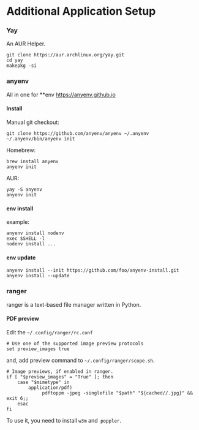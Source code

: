 # Additional Application Setup

### Yay

An AUR Helper.
```
git clone https://aur.archlinux.org/yay.git
cd yay
makepkg -si
```

### anyenv

All in one for \*\*env https://anyenv.github.io

#### Install

Manual git checkout:
```
git clone https://github.com/anyenv/anyenv ~/.anyenv
~/.anyenv/bin/anyenv init
```

Homebrew:
```
brew install anyenv
anyenv init
```

AUR:
```
yay -S anyenv
anyenv init
```

#### env install

example:
```
anyenv install nodenv
exec $SHELL -l
nodenv install ...
```

#### env update

```
anyenv install --init https://github.com/foo/anyenv-install.git
anyenv install --update
```

### ranger

ranger is a text-based file manager written in Python.

#### PDF preview
Edit the `~/.config/ranger/rc.conf`
```
# Use one of the supported image preview protocols
set preview_images true
```

and, add preview command to `~/.config/ranger/scope.sh`.
```
# Image previews, if enabled in ranger.
if [ "$preview_images" = "True" ]; then
    case "$mimetype" in
        application/pdf)
             pdftoppm -jpeg -singlefile "$path" "${cached//.jpg}" && exit 6;;
    esac
fi
```

To use it, you need to install `w3m` and` poppler`.

